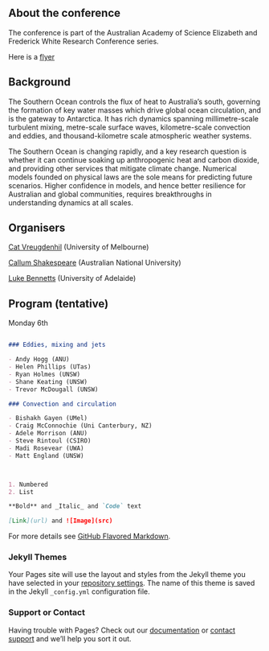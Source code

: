 ## About the conference

The conference is part of the Australian Academy of Science Elizabeth and Frederick White Research Conference series.

Here is a [flyer](https://github.com/lgbennetts/AAS-MSDS0-2021/blob/main/MultiscaleDynamicsSO.pdf)

## Background

The Southern Ocean controls the flux of heat to Australia’s south, governing the formation of key water masses which drive global ocean circulation, and is the gateway to Antarctica. It has rich dynamics spanning millimetre-scale turbulent mixing, metre-scale surface waves, kilometre-scale convection and eddies, and thousand-kilometre scale atmospheric weather systems.

The Southern Ocean is changing rapidly, and a key research question is whether it can continue soaking up anthropogenic heat and carbon dioxide, and providing other services that mitigate climate change. Numerical models founded on physical laws are the sole means for predicting future scenarios. Higher confidence in models, and hence better resilience for Australian and global communities, requires breakthroughs in understanding dynamics at all scales.

## Organisers

[Cat Vreugdenhil](https://findanexpert.unimelb.edu.au/profile/865785-cat-vreugdenhil) (University of Melbourne)

[Callum Shakespeare](https://earthsciences.anu.edu.au/people/academics/dr-callum-shakespeare) (Australian National University)

[Luke Bennetts](https://luke-bennetts.com) (University of Adelaide)

## Program (tentative)

Monday 6th

```markdown

### Eddies, mixing and jets

- Andy Hogg (ANU)
- Helen Phillips (UTas)
- Ryan Holmes (UNSW)
- Shane Keating (UNSW)
- Trevor McDougall (UNSW)

### Convection and circulation

- Bishakh Gayen (UMel)
- Craig McConnochie (Uni Canterbury, NZ)
- Adele Morrison (ANU)
- Steve Rintoul (CSIRO)
- Madi Rosevear (UWA)
- Matt England (UNSW)



1. Numbered
2. List

**Bold** and _Italic_ and `Code` text

[Link](url) and ![Image](src)
```

For more details see [GitHub Flavored Markdown](https://guides.github.com/features/mastering-markdown/).

### Jekyll Themes

Your Pages site will use the layout and styles from the Jekyll theme you have selected in your [repository settings](https://github.com/lgbennetts/AAS-MSDS0-2021/settings/pages). The name of this theme is saved in the Jekyll `_config.yml` configuration file.

### Support or Contact

Having trouble with Pages? Check out our [documentation](https://docs.github.com/categories/github-pages-basics/) or [contact support](https://support.github.com/contact) and we’ll help you sort it out.
